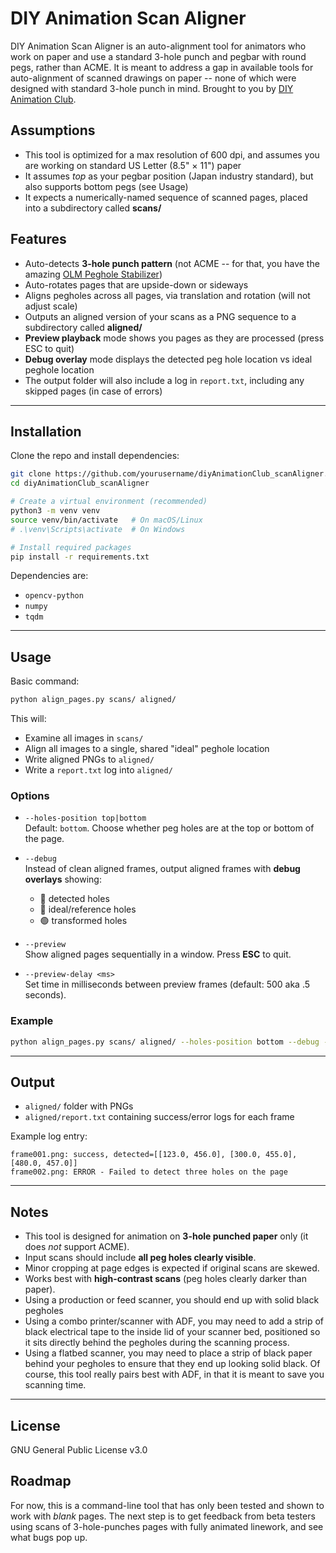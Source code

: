 # DIY Animation Scan Aligner
DIY Animation Scan Aligner is an auto-alignment tool for animators who work on paper and use a standard 3-hole punch and pegbar with round pegs, rather than ACME. It is meant to address a gap in available tools for auto-alignment of scanned drawings on paper -- none of which were designed with standard 3-hole punch in mind. Brought to you by <a href="https://diyanimation.com">DIY Animation Club</a>.

## Assumptions
- This tool is optimized for a max resolution of 600 dpi, and assumes you are working on standard US Letter (8.5" × 11") paper
- It assumes _top_ as your pegbar position (Japan industry standard), but also supports bottom pegs (see Usage)
- It expects a numerically-named sequence of scanned pages, placed into a subdirectory called **scans/**

## Features
- Auto-detects **3-hole punch pattern** (not ACME -- for that, you have the amazing <a href="https://www.olm.co.jp/post/olm-peg-hole-stabilizer-updated">OLM Peghole Stabilizer</a>)
- Auto-rotates pages that are upside-down or sideways
- Aligns pegholes across all pages, via translation and rotation (will not adjust scale)
- Outputs an aligned version of your scans as a PNG sequence to a subdirectory called **aligned/**
- **Preview playback** mode shows you pages as they are processed (press ESC to quit)
- **Debug overlay** mode displays the detected peg hole location vs ideal peghole location
- The output folder will also include a log in `report.txt`, including any skipped pages (in case of errors)

---

## Installation

Clone the repo and install dependencies:

```bash
git clone https://github.com/yourusername/diyAnimationClub_scanAligner.git
cd diyAnimationClub_scanAligner

# Create a virtual environment (recommended)
python3 -m venv venv
source venv/bin/activate   # On macOS/Linux
# .\venv\Scripts\activate  # On Windows

# Install required packages
pip install -r requirements.txt
```

Dependencies are:
- `opencv-python`
- `numpy`
- `tqdm`

---

## Usage

Basic command:

```bash
python align_pages.py scans/ aligned/
```

This will:
- Examine all images in `scans/`
- Align all images to a single, shared "ideal" peghole location
- Write aligned PNGs to `aligned/`
- Write a `report.txt` log into `aligned/`

### Options

- `--holes-position top|bottom`  
  Default: `bottom`. Choose whether peg holes are at the top or bottom of the page.  

- `--debug`  
  Instead of clean aligned frames, output aligned frames with **debug overlays** showing:  
  - 🔵 detected holes  
  - 🔴 ideal/reference holes  
  - 🟢 transformed holes  

- `--preview`  
  Show aligned pages sequentially in a window. Press **ESC** to quit.  

- `--preview-delay <ms>`  
  Set time in milliseconds between preview frames (default: 500 aka .5 seconds).

### Example

```bash
python align_pages.py scans/ aligned/ --holes-position bottom --debug --preview --preview-delay 250
```

---

## Output
- `aligned/` folder with PNGs
- `aligned/report.txt` containing success/error logs for each frame

Example log entry:
```
frame001.png: success, detected=[[123.0, 456.0], [300.0, 455.0], [480.0, 457.0]]
frame002.png: ERROR - Failed to detect three holes on the page
```

---

## Notes
- This tool is designed for animation on **3-hole punched paper** only (it does _not_ support ACME).
- Input scans should include **all peg holes clearly visible**.
- Minor cropping at page edges is expected if original scans are skewed.
- Works best with **high-contrast scans** (peg holes clearly darker than paper).
- Using a production or feed scanner, you should end up with solid black pegholes
- Using a combo printer/scanner with ADF, you may need to add a strip of black electrical tape to the inside lid of your scanner bed, positioned so it sits directly behind the pegholes during the scanning process.
- Using a flatbed scanner, you may need to place a strip of black paper behind your pegholes to ensure that they end up looking solid black. Of course, this tool really pairs best with ADF, in that it is meant to save you scanning time.

---

## License
GNU General Public License v3.0

## Roadmap
For now, this is a command-line tool that has only been tested and shown to work with _blank_ pages. The next step is to get feedback from beta testers using scans of 3-hole-punches pages with fully animated linework, and see what bugs pop up.
